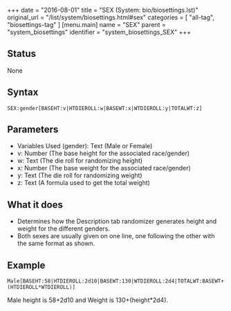 +++
date = "2016-08-01"
title = "SEX (System: bio/biosettings.lst)"
original_url = "/list/system/biosettings.html#sex"
categories = [ "all-tag", "biosettings-tag" ]
[menu.main]
    name = "SEX"
    parent = "system_biosettings"
    identifier = "system_biosettings_SEX"
+++

## Status

None

## Syntax

`SEX:gender[BASEHT:v|HTDIEROLL:w|BASEWT:x|WTDIEROLL:y|TOTALWT:z]`

## Parameters

-   Variables Used (gender): Text (Male or Female)
-   v: Number (The base height for the
    associated race/gender)
-   w: Text (The die roll for randomizing height)
-   x: Number (The base weight for the
    associated race/gender)
-   y: Text (The die roll for randomizing weight)
-   z: Text (A formula used to get the total weight)



What it does
------------

-   Determines how the Description tab randomizer generates height and
    weight for the different genders.
-   Both sexes are usually given on one line, one following the other
    with the same format as shown.

Example
-------

`Male[BASEHT:58|HTDIEROLL:2d10|BASEWT:130|WTDIEROLL:2d4|TOTALWT:BASEWT+(HTDIEROLL*WTDIEROLL)]`

Male height is 58+2d10 and Weight is 130+(height\*2d4).

